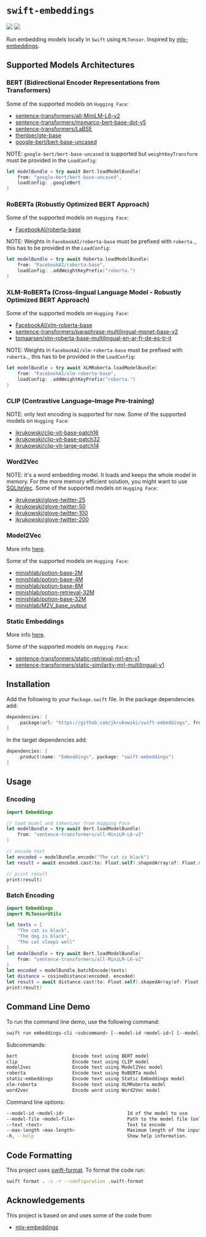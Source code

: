 # `swift-embeddings`

[![](https://img.shields.io/endpoint?url=https%3A%2F%2Fswiftpackageindex.com%2Fapi%2Fpackages%2Fjkrukowski%2Fswift-embeddings%2Fbadge%3Ftype%3Dswift-versions)](https://swiftpackageindex.com/jkrukowski/swift-embeddings)
[![](https://img.shields.io/endpoint?url=https%3A%2F%2Fswiftpackageindex.com%2Fapi%2Fpackages%2Fjkrukowski%2Fswift-embeddings%2Fbadge%3Ftype%3Dplatforms)](https://swiftpackageindex.com/jkrukowski/swift-embeddings)

Run embedding models locally in `Swift` using `MLTensor`.
Inspired by [mlx-embeddings](https://github.com/Blaizzy/mlx-embeddings).

## Supported Models Architectures

### BERT (Bidirectional Encoder Representations from Transformers)

Some of the supported models on `Hugging Face`:

- [sentence-transformers/all-MiniLM-L6-v2](https://huggingface.co/sentence-transformers/all-MiniLM-L6-v2)
- [sentence-transformers/msmarco-bert-base-dot-v5](https://huggingface.co/sentence-transformers/msmarco-bert-base-dot-v5)
- [sentence-transformers/LaBSE](https://huggingface.co/sentence-transformers/LaBSE)
- [thenlper/gte-base](https://huggingface.co/thenlper/gte-base)
- [google-bert/bert-base-uncased](https://huggingface.co/google-bert/bert-base-uncased)

NOTE: `google-bert/bert-base-uncased` is supported but `weightKeyTransform` must be provided in the `LoadConfig`:

```swift
let modelBundle = try await Bert.loadModelBundle(
    from: "google-bert/bert-base-uncased",
    loadConfig: .googleBert
)
```

### RoBERTa (Robustly Optimized BERT Approach)

Some of the supported models on `Hugging Face`:

- [FacebookAI/roberta-base](https://huggingface.co/FacebookAI/roberta-base)

NOTE: Weights in `FacebookAI/roberta-base` must be prefixed with `roberta.`, this has to be provided in the `LoadConfig`:

```swift
let modelBundle = try await Roberta.loadModelBundle(
    from: "FacebookAI/roberta-base",
    loadConfig: .addWeightKeyPrefix("roberta.")
)
```

### XLM-RoBERTa (Cross-lingual Language Model - Robustly Optimized BERT Approach)

Some of the supported models on `Hugging Face`:

- [FacebookAI/xlm-roberta-base](https://huggingface.co/FacebookAI/xlm-roberta-base)
- [sentence-transformers/paraphrase-multilingual-mpnet-base-v2](https://huggingface.co/sentence-transformers/paraphrase-multilingual-mpnet-base-v2)
- [tomaarsen/xlm-roberta-base-multilingual-en-ar-fr-de-es-tr-it](https://huggingface.co/tomaarsen/xlm-roberta-base-multilingual-en-ar-fr-de-es-tr-it)

NOTE: Weights in `FacebookAI/xlm-roberta-base` must be prefixed with `roberta.`, this has to be provided in the `LoadConfig`:

```swift
let modelBundle = try await XLMRoberta.loadModelBundle(
    from: "FacebookAI/xlm-roberta-base",
    loadConfig: .addWeightKeyPrefix("roberta.")
)
```

### CLIP (Contrastive Language–Image Pre-training)

NOTE: only text encoding is supported for now.
Some of the supported models on `Hugging Face`:

- [jkrukowski/clip-vit-base-patch16](https://huggingface.co/jkrukowski/clip-vit-base-patch16)
- [jkrukowski/clip-vit-base-patch32](https://huggingface.co/jkrukowski/clip-vit-base-patch32)
- [jkrukowski/clip-vit-large-patch14](https://huggingface.co/jkrukowski/clip-vit-large-patch14)

### Word2Vec

NOTE: it's a word embedding model. It loads and keeps the whole model in memory.
For the more memory efficient solution, you might want to use [SQLiteVec](https://github.com/jkrukowski/SQLiteVec).
Some of the supported models on `Hugging Face`:

- [jkrukowski/glove-twitter-25](https://huggingface.co/jkrukowski/glove-twitter-25)
- [jkrukowski/glove-twitter-50](https://huggingface.co/jkrukowski/glove-twitter-50)
- [jkrukowski/glove-twitter-100](https://huggingface.co/jkrukowski/glove-twitter-100)
- [jkrukowski/glove-twitter-200](https://huggingface.co/jkrukowski/glove-twitter-200)

### Model2Vec

More info [here](https://huggingface.co/blog/Pringled/model2vec).

Some of the supported models on `Hugging Face`:

- [minishlab/potion-base-2M](https://huggingface.co/minishlab/potion-base-2M)
- [minishlab/potion-base-4M](https://huggingface.co/minishlab/potion-base-4M)
- [minishlab/potion-base-8M](https://huggingface.co/minishlab/potion-base-8M)
- [minishlab/potion-retrieval-32M](https://huggingface.co/minishlab/potion-retrieval-32M)
- [minishlab/potion-base-32M](https://huggingface.co/minishlab/potion-base-32M)
- [minishlab/M2V_base_output](https://huggingface.co/minishlab/M2V_base_output)

### Static Embeddings

More info [here](https://huggingface.co/blog/static-embeddings).

Some of the supported models on `Hugging Face`:

- [sentence-transformers/static-retrieval-mrl-en-v1](https://huggingface.co/sentence-transformers/static-retrieval-mrl-en-v1)
- [sentence-transformers/static-similarity-mrl-multilingual-v1](https://huggingface.co/sentence-transformers/static-similarity-mrl-multilingual-v1)

## Installation

Add the following to your `Package.swift` file. In the package dependencies add:

```swift
dependencies: [
    .package(url: "https://github.com/jkrukowski/swift-embeddings", from: "0.0.16")
]
```

In the target dependencies add:

```swift
dependencies: [
    .product(name: "Embeddings", package: "swift-embeddings")
]
```

## Usage

### Encoding

```swift
import Embeddings

// load model and tokenizer from Hugging Face
let modelBundle = try await Bert.loadModelBundle(
    from: "sentence-transformers/all-MiniLM-L6-v2"
)

// encode text
let encoded = modelBundle.encode("The cat is black")
let result = await encoded.cast(to: Float.self).shapedArray(of: Float.self).scalars

// print result
print(result)
```

### Batch Encoding

```swift
import Embeddings
import MLTensorUtils

let texts = [
    "The cat is black",
    "The dog is black",
    "The cat sleeps well"
]
let modelBundle = try await Bert.loadModelBundle(
    from: "sentence-transformers/all-MiniLM-L6-v2"
)
let encoded = modelBundle.batchEncode(texts)
let distance = cosineDistance(encoded, encoded)
let result = await distance.cast(to: Float.self).shapedArray(of: Float.self).scalars
print(result)
```

## Command Line Demo

To run the command line demo, use the following command:

```bash
swift run embeddings-cli <subcommand> [--model-id <model-id>] [--model-file <model-file>] [--text <text>] [--max-length <max-length>]
```

Subcommands:

```bash
bert                    Encode text using BERT model
clip                    Encode text using CLIP model
model2vec               Encode text using Model2Vec model
roberta                 Encode text using RoBERTa model
static-embeddings       Encode text using Static Embeddings model
xlm-roberta             Encode text using XLMRoberta model
word2vec                Encode word using Word2Vec model
```

Command line options:

```bash
--model-id <model-id>                       Id of the model to use
--model-file <model-file>                   Path to the model file (only for `Word2Vec`)
--text <text>                               Text to encode
--max-length <max-length>                   Maximum length of the input (not for `Word2Vec`)
-h, --help                                  Show help information.
```

## Code Formatting

This project uses [swift-format](https://github.com/swiftlang/swift-format). To format the code run:

```bash
swift format . -i -r --configuration .swift-format
```

## Acknowledgements

This project is based on and uses some of the code from:

- [mlx-embeddings](https://github.com/Blaizzy/mlx-embeddings)

